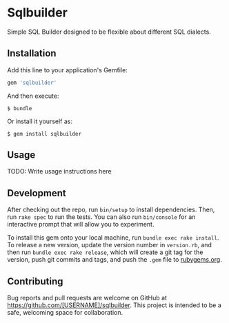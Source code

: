 # Sqlbuilder

Simple SQL Builder designed to be flexible about different SQL dialects.

## Installation

Add this line to your application's Gemfile:

```ruby
gem 'sqlbuilder'
```

And then execute:

    $ bundle

Or install it yourself as:

    $ gem install sqlbuilder

## Usage

TODO: Write usage instructions here

## Development

After checking out the repo, run `bin/setup` to install dependencies. Then, run `rake spec` to run the tests. You can also run `bin/console` for an interactive prompt that will allow you to experiment.

To install this gem onto your local machine, run `bundle exec rake install`. To release a new version, update the version number in `version.rb`, and then run `bundle exec rake release`, which will create a git tag for the version, push git commits and tags, and push the `.gem` file to [rubygems.org](https://rubygems.org).

## Contributing

Bug reports and pull requests are welcome on GitHub at https://github.com/[USERNAME]/sqlbuilder. This project is intended to be a safe, welcoming space for collaboration.